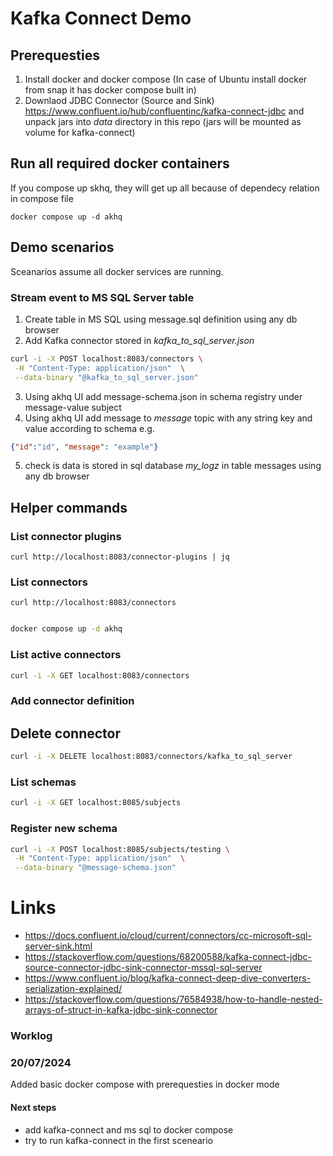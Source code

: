 # Kafka Connect Demo

## Prerequesties

1) Install docker and docker compose
(In case of Ubuntu install docker from snap it has docker compose built in)
2) Downlaod JDBC Connector (Source and Sink) https://www.confluent.io/hub/confluentinc/kafka-connect-jdbc
and unpack jars into *data* directory in this repo (jars will be mounted as volume for kafka-connect)

## Run all required docker containers

If you compose up skhq, they will get up all because of dependecy relation in compose file
```
docker compose up -d akhq
```

## Demo scenarios

Sceanarios assume all docker services  are running.


### Stream event to MS SQL Server table

1. Create table in MS SQL using message.sql definition using any db browser
2. Add Kafka connector stored in *kafka_to_sql_server.json*
```bash
curl -i -X POST localhost:8083/connectors \
 -H "Content-Type: application/json"  \
 --data-binary "@kafka_to_sql_server.json"
```
3. Using akhq UI add message-schema.json in schema registry under message-value subject 
4. Using akhq UI add message to *message* topic with any string key and value according to schema e.g.
```json
{"id":"id", "message": "example"}
```

5. check is data is stored in sql database *my_logz* in table messages using any db browser

## Helper commands

### List connector plugins

```
curl http://localhost:8083/connector-plugins | jq
```

### List connectors 

```
curl http://localhost:8083/connectors
```

```bash

docker compose up -d akhq
```

### List active connectors

```bash
curl -i -X GET localhost:8083/connectors 
```

### Add connector definition

## Delete connector
```bash 
curl -i -X DELETE localhost:8083/connectors/kafka_to_sql_server
```

### List schemas
```bash
curl -i -X GET localhost:8085/subjects
```

### Register new schema
```bash
curl -i -X POST localhost:8085/subjects/testing \
 -H "Content-Type: application/json"  \
 --data-binary "@message-schema.json"
```
# Links

- https://docs.confluent.io/cloud/current/connectors/cc-microsoft-sql-server-sink.html
- https://stackoverflow.com/questions/68200588/kafka-connect-jdbc-source-connector-jdbc-sink-connector-mssql-sql-server
- https://www.confluent.io/blog/kafka-connect-deep-dive-converters-serialization-explained/
- https://stackoverflow.com/questions/76584938/how-to-handle-nested-arrays-of-struct-in-kafka-jdbc-sink-connector


### Worklog

### 20/07/2024 
Added basic docker compose with prerequesties in docker mode

#### Next steps
- add kafka-connect and ms sql to docker compose
- try to run kafka-connect in the first sceneario


